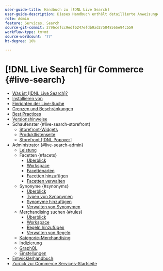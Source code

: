 ```yaml
---
user-guide-title: Handbuch zu [!DNL Live Search]
user-guide-description: Dieses Handbuch enthält detaillierte Anweisungen zur Verwendung von  [!DNL Live Search]  von Adobe Commerce.
role: Admin
feature: Services, Search
source-git-commit: 2796cefcc9edf6247efdb9ad275048566e94c559
workflow-type: tm+mt
source-wordcount: '77'
ht-degree: 10%

---
```


# [!DNL Live Search] für Commerce {#live-search}

- [Was ist [!DNL Live Search]?](overview.md)
- [Installieren von](install.md)
- [Einrichten der Live-Suche](workspace.md)
- [Grenzen und Beschränkungen](boundaries-limits.md)
- [Best Practices](best-practice.md)
- [Versionshinweise](release-notes.md)
- Schaufenster {#live-search-storefront}
   - [Storefront-Widgets](storefront-widgets.md)
   - [Produktlistenseite](plp-styling.md)
   - [Storefront [!DNL Popover]](storefront-popover.md)
- Administrator {#live-search-admin}
   - [Leistung](performance.md)
   - Facetten {#facets}
      - [Überblick](facets.md)
      - [Workspace](faceting-workspace.md)
      - [Facettenarten](facets-type.md)
      - [Facetten hinzufügen](facets-add.md)
      - [Facetten verwalten](facets-manage.md)
   - Synonyme {#synonyms}
      - [Überblick](synonyms.md)
      - [Typen von Synonymen](synonyms-type.md)
      - [Synonyme hinzufügen](synonyms-add.md)
      - [Verwalten von Synonymen](synonyms-manage.md)
   - Merchandising suchen {#rules}
      - [Überblick](rules.md)
      - [Workspace](rules-workspace.md)
      - [Regeln hinzufügen](rules-add.md)
      - [Verwalten von Regeln](rules-manage.md)
   - [Kategorie-Merchandising](category-merch.md)
   - [Indizierung](indexing.md)
   - [GraphQL](graphql.md)
   - [Einstellungen](settings.md)
- [Entwicklerhandbuch](https://developer.adobe.com/commerce/services/shared-services/storefront-events/)
- [Zurück zur Commerce Services-Startseite](https://experienceleague.adobe.com/docs/commerce/user-guides/home.html?lang=de)
